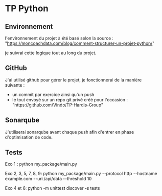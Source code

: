 # TP Python

## Environnement
l'environnement du projet à été basé selon la source : 
"https://moncoachdata.com/blog/comment-structurer-un-projet-python/"

je suivrai cette logique tout au long du projet.

## GitHub
J'ai utilisé github pour gérer le projet, je fonctionnerai de la manière suivante : 
- un commit par exercice ainsi qu'un push
- le tout envoyé sur un repo git privé créé pour l'occasion : 
"https://github.com/Vlndo/TP-Hardis-Group"

## Sonarqube
J'utiliserai sonarqube avant chaque push afin d'entrer en phase d'optimisation de code.

## Tests 
Exo 1 : python my_package/main.py

Exo 2, 3, 5, 7, 8, 9: python my_package/main.py --protocol http --hostname example.com --uri /api/data --threshold 10

Exo 4 et 6: python -m unittest discover -s tests
